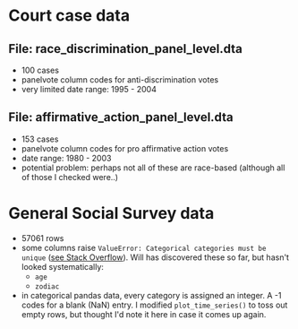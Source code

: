 # Court case data

## File: race\_discrimination\_panel\_level.dta

* 100 cases
* panelvote column codes for anti-discrimination votes
* very limited date range: 1995 - 2004


## File: affirmative\_action\_panel\_level.dta

* 153 cases
* panelvote column codes for pro affirmative action votes
* date range: 1980 - 2003
* potential problem: perhaps not all of these are race-based (although all of those I checked were..)

# General Social Survey data

* 57061 rows
* some columns raise `ValueError: Categorical categories must be unique` ([see Stack Overflow](http://stackoverflow.com/questions/31782283/loading-stata-file-categorial-values-must-be-unique)). Will has discovered these so far, but hasn't looked systematically:
	* `age`
	* `zodiac`
* in categorical pandas data, every category is assigned an integer. A -1 codes for a blank (NaN) entry. I modified `plot_time_series()` to toss out empty rows, but thought I'd note it here in case it comes up again.